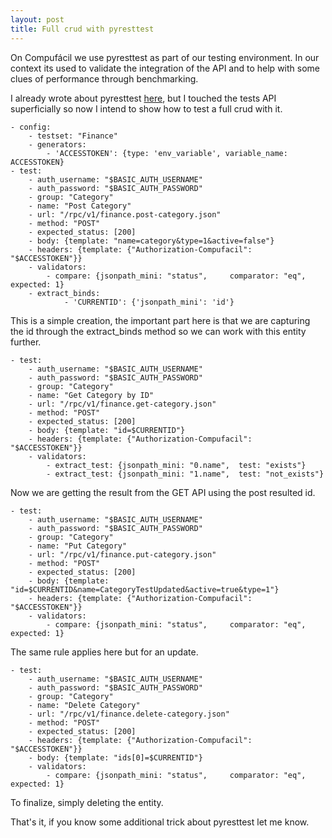 ```yaml
---
layout: post
title: Full crud with pyresttest
---
```



On Compufácil we use pyresttest as part of our testing environment.
In our context its used to validate the integration of the API and to
help with some clues of performance through benchmarking.

I already wrote about pyresttest
[here](http://jeancarlomachado.com.br/#!/post/41), but I touched the
tests API superficially so now I intend to show how to test a full crud
with it.

```
- config:
    - testset: "Finance"
    - generators:
        - 'ACCESSTOKEN': {type: 'env_variable', variable_name: ACCESSTOKEN}
- test:
    - auth_username: "$BASIC_AUTH_USERNAME"
    - auth_password: "$BASIC_AUTH_PASSWORD"
    - group: "Category"
    - name: "Post Category"
    - url: "/rpc/v1/finance.post-category.json"
    - method: "POST"
    - expected_status: [200]
    - body: {template: "name=category&type=1&active=false"}
    - headers: {template: {"Authorization-Compufacil": "$ACCESSTOKEN"}}
    - validators:
        - compare: {jsonpath_mini: "status",     comparator: "eq",     expected: 1}
    - extract_binds:
            - 'CURRENTID': {'jsonpath_mini': 'id'}
```

This is a simple creation, the important part here is that we are
capturing the id through the extract_binds method so we can work
with this entity further.

```
- test:
    - auth_username: "$BASIC_AUTH_USERNAME"
    - auth_password: "$BASIC_AUTH_PASSWORD"
    - group: "Category"
    - name: "Get Category by ID"
    - url: "/rpc/v1/finance.get-category.json"
    - method: "POST"
    - expected_status: [200]
    - body: {template: "id=$CURRENTID"}
    - headers: {template: {"Authorization-Compufacil": "$ACCESSTOKEN"}}
    - validators:
        - extract_test: {jsonpath_mini: "0.name",  test: "exists"}
        - extract_test: {jsonpath_mini: "1.name",  test: "not_exists"}
```

Now we are getting the result from the GET API using the post
resulted id.

```
- test:
    - auth_username: "$BASIC_AUTH_USERNAME"
    - auth_password: "$BASIC_AUTH_PASSWORD"
    - group: "Category"
    - name: "Put Category"
    - url: "/rpc/v1/finance.put-category.json"
    - method: "POST"
    - expected_status: [200]
    - body: {template: "id=$CURRENTID&name=CategoryTestUpdated&active=true&type=1"}
    - headers: {template: {"Authorization-Compufacil": "$ACCESSTOKEN"}}
    - validators:
        - compare: {jsonpath_mini: "status",     comparator: "eq",     expected: 1}
```

The same rule applies here but for an update.

```
- test:
    - auth_username: "$BASIC_AUTH_USERNAME"
    - auth_password: "$BASIC_AUTH_PASSWORD"
    - group: "Category"
    - name: "Delete Category"
    - url: "/rpc/v1/finance.delete-category.json"
    - method: "POST"
    - expected_status: [200]
    - headers: {template: {"Authorization-Compufacil": "$ACCESSTOKEN"}}
    - body: {template: "ids[0]=$CURRENTID"}
    - validators:
        - compare: {jsonpath_mini: "status",     comparator: "eq",     expected: 1}
```


To finalize, simply deleting the entity.


That's it, if you know some additional trick about pyresttest let
me know.
